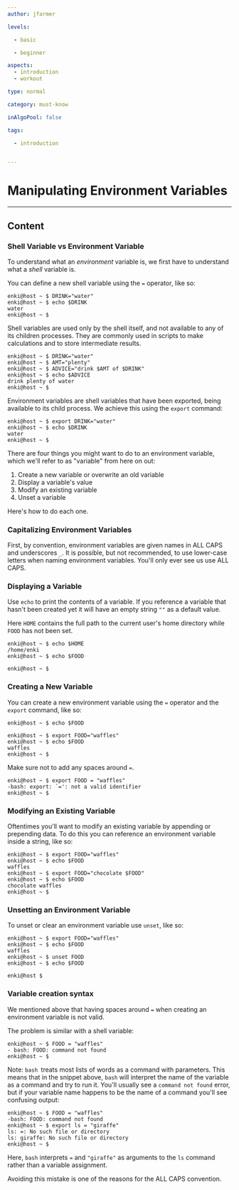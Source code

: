 ```yaml
---
author: jfarmer

levels:

  - basic

  - beginner

aspects:
  - introduction
  - workout

type: normal

category: must-know

inAlgoPool: false

tags:

  - introduction


---
```


# Manipulating Environment Variables

---
## Content


### Shell Variable vs Environment Variable

To understand what an *environment* variable is, we first have to understand what a *shell* variable is.

You can define a new shell variable using the `=` operator, like so:

```shell
enki@host ~ $ DRINK="water"
enki@host ~ $ echo $DRINK
water
enki@host ~ $
```

Shell variables are used only by the shell itself, and not available to any of its children processes. They are commonly used in scripts to make calculations and to store intermediate results.

```shell
enki@host ~ $ DRINK="water"
enki@host ~ $ AMT="plenty"
enki@host ~ $ ADVICE="drink $AMT of $DRINK"
enki@host ~ $ echo $ADVICE
drink plenty of water
enki@host ~ $
```

Environment variables are shell variables that have been exported, being available to its child process. We achieve this using the `export` command:

```shell
enki@host ~ $ export DRINK="water"
enki@host ~ $ echo $DRINK
water
enki@host ~ $
```

There are four things you might want to do to an environment variable, which we'll refer to as "variable" from here on out:

1. Create a new variable or overwrite an old variable
2. Display a variable's value
3. Modify an existing variable
4. Unset a variable

Here's how to do each one.

### Capitalizing Environment Variables

First, by convention, environment variables are given names in ALL CAPS and underscores `_`.  It is possible, but not recommended, to use lower-case letters when naming environment variables.  You'll only ever see us use ALL CAPS.

### Displaying a Variable

Use `echo` to print the contents of a variable.  If you reference a variable that hasn't been created yet it will have an empty string `""` as a default value.

Here `HOME` contains the full path to the current user's home directory while `FOOD` has not been set.

```shell
enki@host ~ $ echo $HOME
/home/enki
enki@host ~ $ echo $FOOD

enki@host ~ $
```

### Creating a New Variable

You can create a new environment variable using the `=` operator and the `export` command, like so:

```shell
enki@host ~ $ echo $FOOD

enki@host ~ $ export FOOD="waffles"
enki@host ~ $ echo $FOOD
waffles
enki@host ~ $
```

Make sure not to add any spaces around `=`.

```shell
enki@host ~ $ export FOOD = "waffles"
-bash: export: `=': not a valid identifier
enki@host ~ $
```

### Modifying an Existing Variable

Oftentimes you'll want to modify an existing variable by appending or prepending data. To do this you can reference an environment variable inside a string, like so:

```shell
enki@host ~ $ export FOOD="waffles"
enki@host ~ $ echo $FOOD
waffles
enki@host ~ $ export FOOD="chocolate $FOOD"
enki@host ~ $ echo $FOOD
chocolate waffles
enki@host ~ $
```

### Unsetting an Environment Variable

To unset or clear an environment variable use `unset`, like so:

```shell
enki@host ~ $ export FOOD="waffles"
enki@host ~ $ echo $FOOD
waffles
enki@host ~ $ unset FOOD
enki@host ~ $ echo $FOOD

enki@host $
```

### Variable creation syntax

We mentioned above that having spaces around `=` when creating an environment variable is not valid.

The problem is similar with a shell variable:

```shell
enki@host ~ $ FOOD = "waffles"
- bash: FOOD: command not found
enki@host ~ $
```

Note: `bash `treats most lists of words as a command with parameters. This means that in the snippet above, `bash` will interpret the name of the variable as a command and try to run it. You'll usually see a `command not found` error, but if your variable name happens to be the name of a command you'll see confusing output:

```shell
enki@host ~ $ FOOD = "waffles"
-bash: FOOD: command not found
enki@host ~ $ export ls = "giraffe"
ls: =: No such file or directory
ls: giraffe: No such file or directory
enki@host ~ $
```

Here, `bash` interprets `=` and `"giraffe"` as arguments to the `ls` command rather than a variable assignment. 

Avoiding this mistake is one of the reasons for the ALL CAPS convention.
